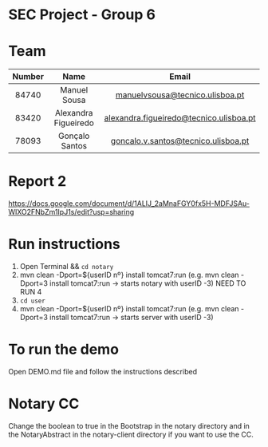 ﻿# SEC Project - Group 6

# Team

| Number | Name  | Email 
| :---: |:--------------------:| :--------------------------------------:| 
| 84740 | Manuel Sousa         | manuelvsousa@tecnico.ulisboa.pt         | 
| 83420 | Alexandra Figueiredo | alexandra.figueiredo@tecnico.ulisboa.pt |
| 78093 | Gonçalo Santos       | goncalo.v.santos@tecnico.ulisboa.pt     |

# Report 2

https://docs.google.com/document/d/1ALIJ_2aMnaFGY0fx5H-MDFJSAu-WlXO2FNbZm1IpJ1s/edit?usp=sharing

# Run instructions

1. Open Terminal && `cd notary`
2. mvn clean -Dport=${userID nº} install tomcat7:run (e.g. mvn clean -Dport=3 install tomcat7:run -> starts notary with userID -3) NEED TO RUN 4
4. `cd user`
5. mvn clean -Dport=${userID nº} install tomcat7:run (e.g. mvn clean -Dport=3 install tomcat7:run -> starts server with userID -3)


# To run the demo

Open DEMO.md file and follow the instructions described

# Notary CC

Change the boolean to true in the Bootstrap in the notary directory and in the NotaryAbstract in the notary-client directory if you want to use the CC.